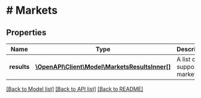 # # Markets

## Properties

Name | Type | Description | Notes
------------ | ------------- | ------------- | -------------
**results** | [**\OpenAPI\Client\Model\MarketsResultsInner[]**](MarketsResultsInner.md) | A list of supported markets. | [optional]

[[Back to Model list]](../../README.md#models) [[Back to API list]](../../README.md#endpoints) [[Back to README]](../../README.md)
